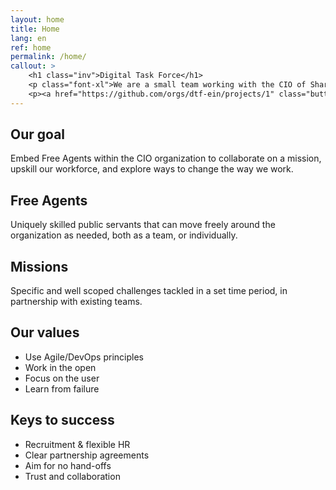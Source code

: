 ```yaml
---
layout: home
title: Home
lang: en
ref: home
permalink: /home/
callout: >
    <h1 class="inv">Digital Task Force</h1>
    <p class="font-xl">We are a small team working with the CIO of Shared Services Canada.</p>
    <p><a href="https://github.com/orgs/dtf-ein/projects/1" class="button">Follow our work</a></p>
---
```



## Our goal
Embed Free Agents within the CIO organization to collaborate on a mission, upskill our workforce, and explore ways to change the way we work.

## Free Agents
Uniquely skilled public servants that can move freely around the organization as needed, both as a team, or individually.

## Missions
Specific and well scoped challenges tackled in a set time period, in partnership with existing teams.

## Our values
- Use Agile/DevOps principles
- Work in the open
- Focus on the user
- Learn from failure

## Keys to success
- Recruitment & flexible HR
- Clear partnership agreements
- Aim for no hand-offs
- Trust and collaboration
